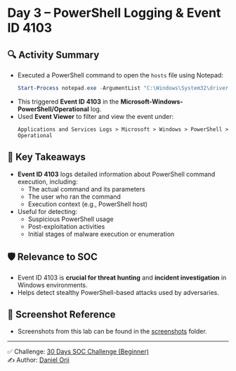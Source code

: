 # Day 3 – PowerShell Logging & Event ID 4103

## 🔍 Activity Summary
- Executed a PowerShell command to open the `hosts` file using Notepad:
  ```powershell
  Start-Process notepad.exe -ArgumentList "C:\Windows\System32\drivers\etc\hosts"
  ```
- This triggered **Event ID 4103** in the **Microsoft-Windows-PowerShell/Operational** log.
- Used **Event Viewer** to filter and view the event under:
  ```
  Applications and Services Logs > Microsoft > Windows > PowerShell > Operational
  ```

## 🧠 Key Takeaways
- **Event ID 4103** logs detailed information about PowerShell command execution, including:
  - The actual command and its parameters
  - The user who ran the command
  - Execution context (e.g., PowerShell host)
- Useful for detecting:
  - Suspicious PowerShell usage
  - Post-exploitation activities
  - Initial stages of malware execution or enumeration

## 🛡️ Relevance to SOC
- Event ID 4103 is **crucial for threat hunting** and **incident investigation** in Windows environments.
- Helps detect stealthy PowerShell-based attacks used by adversaries.

## 📸 Screenshot Reference
- Screenshots from this lab can be found in the [screenshots](./screenshots) folder.

---

✅ Challenge: [30 Days SOC Challenge (Beginner)](https://github.com/0xrajneesh/30-Days-SOC-Challenge-Beginner)  
✍️ Author: [Daniel Orji](https://www.linkedin.com/in/danielorji1542002)
